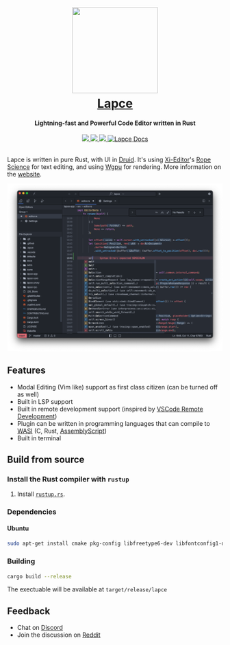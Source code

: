 <h1 align="center">
  <a href="https://lapce.dev" target="_blank">
  <img src="extra/images/logo.png" width=200 height=200/><br>
  Lapce
  </a>
</h1>

<h4 align="center">Lightning-fast and Powerful Code Editor written in Rust</h4>

<div align="center">
  <a href="https://github.com/lapce/lapce/actions/workflows/cargo.yml" target="_blank">
    <img src="https://github.com/lapce/lapce/actions/workflows/cargo.yml/badge.svg" />
  </a>
  <a href="https://discord.gg/n8tGJ6Rn6D" target="_blank">
    <img src="https://img.shields.io/discord/946858761413328946?logo=discord" />
  </a>
  <a href="https://matrix.to/#/#lapce-editor:matrix.org" target="_blank">
    <img src="https://img.shields.io/matrix/lapce-editor:matrix.org?color=turquoise&logo=Matrix" />
  </a>
  <a href="https://docs.lapce.dev" target="_blank">
      <img src="https://img.shields.io/static/v1?label=Docs&message=docs.lapce.dev&color=blue" alt="Lapce Docs">
  </a>
</div>
<br/>


Lapce is written in pure Rust, with UI in [Druid](https://github.com/linebender/druid). It's using [Xi-Editor](https://github.com/xi-editor/xi-editor)'s [Rope Science](https://xi-editor.io/docs/rope_science_00.html) for text editing, and using [Wgpu](https://github.com/gfx-rs/wgpu) for rendering. More information on the [website](https://lapce.dev).

![](https://github.com/lapce/lapce/blob/master/extra/images/screenshot.png?raw=true)

## Features

* Modal Editing (Vim like) support as first class citizen (can be turned off as well)
* Built in LSP support
* Built in remote development support (inspired by [VSCode Remote Development](https://code.visualstudio.com/docs/remote/remote-overview))
* Plugin can be written in programming languages that can compile to [WASI](https://wasi.dev/) (C, Rust, [AssemblyScript](https://www.assemblyscript.org/))
* Built in terminal

## Build from source

### Install the Rust compiler with `rustup`

1. Install [`rustup.rs`](https://rustup.rs/).

### Dependencies
#### Ubuntu
```sh
sudo apt-get install cmake pkg-config libfreetype6-dev libfontconfig1-dev libxcb-xfixes0-dev libxkbcommon-dev
```
### Building
```sh
cargo build --release
```
The exectuable will be available at `target/release/lapce`

## Feedback

* Chat on [Discord](https://discord.gg/n8tGJ6Rn6D)
* Join the discussion on [Reddit](https://www.reddit.com/r/lapce/)
